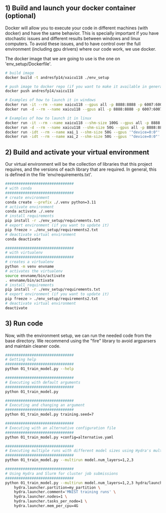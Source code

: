 
## 1) Build and launch your docker container (optional)

Docker will allow you to execute your code in different machines (with docker) and have the same behavior. This is specially important if you have stochastic issues and different results between windows and linux computers. To avoid these issues, and to have control over the full environment (including gpu drivers) where our code work, we use docker.

The docker image that we are going to use is the one on 'env_setup/Dockerfile'.

```bash
# build image
docker build -t andresfp14/xaicu118 ./env_setup

# push image to docker repo (if you want to make it available in general)
docker push andresfp14/xaicu118

# Examples of how to launch it in windows
docker run -it --rm --name xaicu118 --gpus all -p 8888:8888 -p 6007:6007 -v %cd%:/home/example andresfp14/xaicu118
docker run -d --rm --name xaicu118 --gpus all -p 8888:8888 -p 6007:6007 -v %cd%:/home/example andresfp14/xaicu118 bash

# Examples of how to launch it in linux
docker run -it --rm --name xaicu118 --shm-size 100G --gpus all -p 8888:8888 -p 6007:6007 -v $(pwd):/home/example andresfp14/xaicu118 bash
docker run -d --rm --name xaicu118 --shm-size 50G --gpus all -p 8888:8888 -p 6007:6007 -v $(pwd):/home/example andresfp14/xaicu118 bash
docker run -idt --rm --name xai_1 --shm-size 50G --gpus '"device=0:0"' -v ~/data/datasets:/home/example/data/datasets -v $(pwd):/home/example andresfp14/xaicu118
docker run -idt --rm --name xai_2 --shm-size 50G --gpus '"device=0:0"' -v $(pwd):/home/example andresfp14/xaicu118

```

## 2) Build and activate your virtual environment

Our virtual environment will be the collection of libraries that this project requires, and the versions of each library that are required.
In general, this is defined in the file 'env/requirements.txt'.

```bash
###############################
# with conda
###############################
# create environment
conda create --prefix ./.venv python=3.11
# activate environment
conda activate ./.venv
# install requirements
pip install -r ./env_setup/requirements.txt
# export environment (if you want to update it)
pip freeze > ./env_setup/requirements2.txt
# deactivate virtual environment
conda deactivate

###############################
# with virtualenv
###############################
# creates a virtualenv
python -m venv envname
# activates the virtualenv
source envname/bin/activate
. envname/bin/activate
# install requirements
pip install -r ./env_setup/requirements.txt
# export environment (if you want to update it)
pip freeze > ./env_setup/requirements2.txt
# deactivate virtual environment
deactivate
```

## 3) Run code

Now, with the environment setup, we can run the needed code from the base directory. We recommend using the "fire" library to avoid argparsers and maintain cleaner code.

```bash
###############################
# Getting help
###############################
python 01_train_model.py --help

###############################
# Executing with default arguments
###############################
python 01_train_model.py

###############################
# Executing and changing an argument
###############################
python 01_train_model.py training.seed=7

###############################
# Executing with an alternative configuration file
###############################
python 01_train_model.py +config=alternative.yaml

###############################
# Executing multiple runs with different model sizes using Hydra's multirun feature
###############################
python 01_train_model.py --multirun model.num_layers=1,2,3

###############################
# Using Hydra and Slurm for cluster job submissions
###############################
python 01_train_model.py --multirun model.num_layers=1,2,3 hydra/launcher=slurm \
    hydra.launcher.partition=my_partition \
    hydra.launcher.comment='MNIST training runs' \
    hydra.launcher.nodes=1 \
    hydra.launcher.tasks_per_node=1 \
    hydra.launcher.mem_per_cpu=4G
```